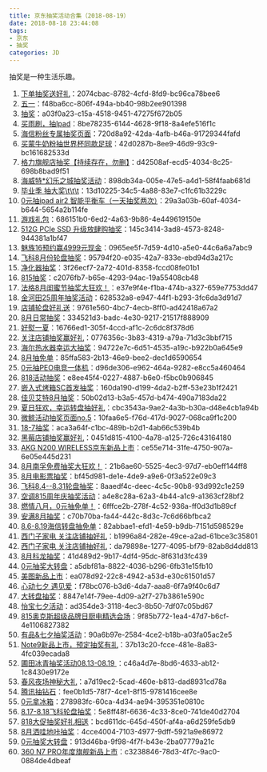 ```yaml
---
title: 京东抽奖活动合集（2018-08-19）
date: 2018-08-18 23:44:08
tags:
- 京东
- 抽奖
categories: JD
---
```

抽奖是一种生活乐趣。
<!--more-->
1. [下单抽奖送好礼](https://sale.jd.com/act/CNG3trYx27yEX.html)：2074cbac-8782-4cfd-8fd9-bc96ca78bee6
2. [五一](https://sale.jd.com/act/N4gL8sZJXe.html)：f48ba6cc-806f-494a-bb40-98b2ee901398
3. [抽奖](https://sale.jd.com/act/dtToP3gx7OCBKD.html)：a03f0a23-c15a-4518-9451-47275f672b05
4. [买雨刷，抽Ipad](https://sale.jd.com/act/svlrndtxmo416.html)：8be78235-6144-4628-9f18-8a4efe516f1c
5. [海信粉丝专属抽奖页面](https://sale.jd.com/act/4toMzG5jeX2CZwuv.html)：720d8a92-42da-4afb-b46a-91729344fafd
6. [买蒙牛奶粉抽世界杯同款足球](https://sale.jd.com/act/UGbprCcw0m.html)：42d0287b-8ee9-46d9-93c9-bc161682533d
7. [格力旗舰店抽奖【持续存在，勿删】](https://sale.jd.com/act/sxY35ojWkC.html)：d42508af-ecd5-4034-8c25-698b8bad9f51
8. [海威特*幻乐之城抽奖活动](https://sale.jd.com/act/NrmetHp2Fi4L.html)：898db34a-005e-47e5-a4d1-58f4faab681d
9. [毕业季 抽大奖\t\t\t](https://sale.jd.com/act/3SLPZ5Ybj7FDU.html)：13d10225-34c5-4a88-83e7-c1fc61b3229c
10. [0元抽ipad air2 智能平衡车（一天抽奖两次）](https://sale.jd.com/act/O1QBMSd2KTEHzhmf.html)：29a3a03b-60af-4034-b644-5654a2b114fe
11. [游戏礼包](https://sale.jd.com/act/BClHxZN1mRrb5P.html)：686151b0-6ed2-4a63-9b86-4e449619150e
12. [512G PCIe SSD 升级放肆购抽奖](https://sale.jd.com/act/wn5vkNI2pueb.html)：145c3414-3ad8-4573-8248-944381a1bf47
13. [魅族16预约赢4999元现金](https://sale.jd.com/act/InqRKmz0tg.html)：0965ee5f-7d59-4d10-a5e0-44c6a6a7abc9
14. [飞科8月份轮盘抽奖](https://sale.jd.com/act/sVzvBGkcQH4t6RIF.html)：95794f20-e035-42a7-833e-ebd94d3a217c
15. [净化器抽奖](https://sale.jd.com/act/Gn0bVrw6XIEWdv1O.html)：3f26ecf7-2a72-401d-8358-fccd08fe01b1
16. [815抽奖](https://sale.jd.com/act/xXCmUAV6lBLH.html)：c2076fb7-b65e-4293-94ac-19a55408cb48
17. [法格8月闺蜜节抽奖大狂欢！](https://sale.jd.com/act/7chvfJ3XKNFxMTL.html)：e37e9f4e-f1ba-474b-a327-659e7753dd47
18. [金河田25周年抽奖活动](https://sale.jd.com/act/QAmkEj6bL0Bl.html)：628532a8-e947-44f1-b293-3fc6da3d91d7
19. [店铺轮盘好礼送](https://sale.jd.com/act/PF3wtQqluDfS5gEy.html)：9761e560-4bc7-4ecb-8ff0-ad42418a67a2
20. [8月日常抽奖](https://sale.jd.com/act/KxyLPzScgJo.html)：334521d3-badc-4e30-9217-21517f888909
21. [好熨一夏](https://sale.jd.com/act/AZoct2q1BOhTU.html)：16766ed1-305f-4ccd-af1c-2c6dc8f378d6
22. [关注店铺抽奖赢好礼](https://sale.jd.com/act/DhKrOjXnFcGL.html)：0776356c-3b83-4319-a79a-71d3c3bbf715
23. [海尔热水器幸运大抽奖](https://sale.jd.com/act/cXIprbGntixYU1.html)：94722e7c-6d51-4535-a19c-b922b0a645e9
24. [8月抽免单](https://sale.jd.com/act/Ofzk8FVbXa.html)：85ffa583-2b13-46e9-bee2-dec1d6590654
25. [0元抽PEO电竞一体机](https://sale.jd.com/act/elxwYjKU40oOF7.html)：d96de306-e962-464a-9282-e8cc5a460464
26. [818活动抽奖](https://sale.jd.com/act/YwJvQOrbPKaLE2.html)：e8ee45f4-0227-4887-b6e0-f5bc0b906845
27. [嵌入式烤箱SC首发抽奖](https://sale.jd.com/act/q4YumPVZCFJl5R0z.html)：160da190-d199-4da2-b2ff-53e23b1f2421
28. [佳贝艾特8月抽奖](https://sale.jd.com/act/KxyLPzScgJo.html)：50b02d13-b3a5-457d-b474-490a7183da22
29. [夏日狂欢，幸运转盘抽好礼](https://sale.jd.com/act/DTNh7q8yWQgosK.html)：cbc3543a-9ae2-4a3b-b30a-d48e4cb1a94b
30. [微鲸活动抽奖页面no.5](https://sale.jd.com/act/dLW5AFnisJq6.html)：10faa6e5-f76d-417d-9027-068ca9f1c200
31. [18-7抽奖](https://sale.jd.com/act/uzYr0eWdgPSs2vo.html)：aca3a64f-c1bc-489b-b2d1-4ab66c539b4b
32. [黑莓店铺抽奖赢好礼](https://sale.jd.com/act/AWtJKHVCUQxN.html)：0451d815-4100-4a78-a125-726c43164180
33. [AKG N200 WIRELESS京东新品上市](https://sale.jd.com/act/1GNsfoFw3JdDq7I.html)：ce55e714-31fe-4750-907a-6e05e445d231
34. [8月南孚免费抽奖大狂欢！](https://sale.jd.com/act/xUvpngu6t0.html)：21b6ae60-5525-4ec3-97d7-eb0eff144ff8
35. [8月电影票抽奖](https://sale.jd.com/act/rgk7zN3o5Ci.html)：bf45d981-de1e-4de9-a9e6-0f3a522e09c3
36. [飞科8.4--8.31轮盘抽奖](https://sale.jd.com/act/lejBKAWUctaGOdSN.html)：8aaedf4c-deec-4c5c-90b8-93d992c1e259
37. [空调815周年庆抽奖活动](https://sale.jd.com/act/Vf1TRWbkmaJ4.html)：a4e8c28a-62a3-4b44-a1c9-a1363cf28bf2
38. [燃情八月，0元抽免单！](https://sale.jd.com/act/0yZmAx5o6WXkg.html)：6fffce2b-278f-4c52-936a-ff0d3d1b89cf
39. [安满8月抽奖](https://sale.jd.com/act/04IQKT1aivoL5bR.html)：c70b70ba-fa44-442c-8d3c-7c6d66bfbca2
40. [8.6-8.19海信转盘抽免单](https://sale.jd.com/act/PREzgwreDpq4Jxs8.html)：82abbae1-efd1-4e59-b9db-7151d598529e
41. [西门子家电   关注店铺抽好礼](https://sale.jd.com/act/WqFkmJcIODt1oEs.html)：b1996a84-282e-49ce-a2ad-61bce3c35801
42. [西门子家电   关注店铺抽好礼](https://sale.jd.com/act/WqFkmJcIODt1oEs.html)：da79898e-1277-4095-bf79-82ab8d4dd813
43. [8月科龙抽奖](https://sale.jd.com/act/oMeBjgbZqW.html)：41d489d2-9b17-4df4-95dc-8f631d3fc439
44. [0元抽奖大转盘](https://sale.jd.com/act/DhKrOjXnFcGL.html)：a5dbf81a-8822-4036-b296-6fb31e15fb10
45. [美图新品上市](https://sale.jd.com/act/vKBZ5HGJxFRAT.html)：ea078d92-22c8-4942-a53d-e30c61501d57
46. [心动七夕 遇见爱](https://sale.jd.com/act/3OkJyKzbVqnAaWc.html)：f78bc076-b3d6-4da7-aaa8-6f7a9f40c6d7
47. [大转盘抽奖](https://sale.jd.com/act/aIG1wPZYOiq4mH.html)：8847e14f-79ee-4d09-a2f7-27b3861e590c
48. [怡宝七夕活动](https://sale.jd.com/act/OG4CVqKaurhFIJk.html)：ad354de3-3118-4ec3-8b50-7df07c05bd67
49. [815奥克斯超级品牌日厨电精选会场](https://sale.jd.com/act/Qxsp0raHgRb.html)：9f85b772-1ea4-47d7-b6cf-4e1106827382
50. [有品&七夕抽奖活动](https://sale.jd.com/act/SPEwQtUTW6nqp.html)：90a6b97e-2584-4ce2-b18b-a03fa05ac2e5
51. [Note9新品上市，预定抽奖有礼](https://sale.jd.com/act/3qzJEYrob4SB2f.html)：37b13c20-fcce-481e-8a83-4fc039ecada8
52. [圃田冰青抽奖活动08.13-08.19 ](https://sale.jd.com/act/GNsI2WwlnmPE.html)：c46a4d7e-8bd6-4633-ab12-1c8430e9172e
53. [春风夜场神秘大礼](https://sale.jd.com/act/WNJk1Dbv2jwTz.html)：a7d19ec2-5cad-460e-b813-dad8931cd78a
54. [腾讯抽钻石](https://sale.jd.com/act/F0pQGTwZxy.html)：fee0b1d5-78f7-4ce1-8f15-9781416cee8e
55. [0元拿冰箱](https://sale.jd.com/act/pxe5JOWDIKTG3.html)：278983fc-60ca-4d34-ae94-395351e0810c
56. [8.17-8.18飞科轮盘抽奖](https://sale.jd.com/act/sVzvBGkcQH4t6RIF.html)：5e8ff48f-6636-4c33-8ce0-741de40d2704
57. [818大促抽奖好礼相送](https://sale.jd.com/act/iKJyp5G3ahrt.html)：bcd611dc-645d-450f-af4a-a6d259fe5db9
58. [8月洒哇地咔抽奖](https://sale.jd.com/act/LWU81XPmkgQ0.html)：4cce4004-7103-4977-9dff-5921a9e86972
59. [0元抽奖大转盘](https://sale.jd.com/act/DhKrOjXnFcGL.html)：913d46ba-9f98-4f7f-b43e-2ba07779a21c
60. [360 N7 PRO年度旗舰新品上市](https://sale.jd.com/act/lhyRYJDSTC.html)：c3238846-78d3-4f7c-9ac0-0884de4dbeaf
